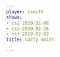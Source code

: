```yaml
---
player: csmith
shows:
- csz-2019-02-08
- csz-2019-02-16
- csz-2019-02-23
title: Carly Smith

---
```

